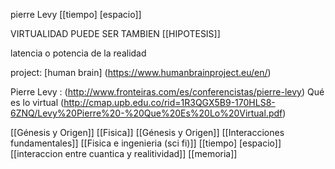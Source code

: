 pierre Levy [[tiempo] [espacio]]

VIRTUALIDAD PUEDE SER TAMBIEN [[HIPOTESIS]]

latencia o potencia de la realidad

project: [human brain] (https://www.humanbrainproject.eu/en/)

Pierre Levy : (http://www.fronteiras.com/es/conferencistas/pierre-levy)
	Qué es lo virtual (http://cmap.upb.edu.co/rid=1R3QGX5B9-170HLS8-6ZNQ/Levy%20Pierre%20-%20Que%20Es%20Lo%20Virtual.pdf)
	
	
[[Génesis y Origen]] [[Fisica]] [[Génesis y Origen]] [[Interacciones fundamentales]]
[[Fisica e ingenieria (sci fi)]] [[tiempo] [espacio]] [[interaccion entre cuantica y realitividad]] [[memoria]]
